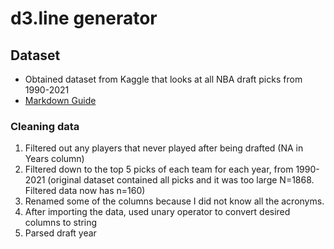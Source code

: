 # d3.line generator

## Dataset
- Obtained dataset from Kaggle that looks at all NBA draft picks from 1990-2021
- [Markdown Guide](https://www.kaggle.com/datasets/benwieland/nba-draft-data)

### Cleaning data
1. Filtered out any players that never played after being drafted (NA in Years column)
2. Filtered down to the top 5 picks of each team for each year, from 1990-2021 (original dataset contained all picks and it was too large N=1868. Filtered data now has n=160)
3. Renamed some of the columns because I did not know all the acronyms. 
4. After importing the data, used unary operator to convert desired columns to string
5. Parsed draft year
